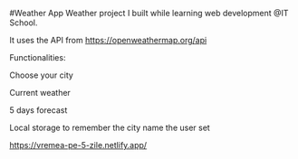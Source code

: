 #Weather App
Weather project I built while learning web development @IT School.

It uses the API from https://openweathermap.org/api

Functionalities:


<p align="left">Choose your city </p>

<p align="left">Current weather</p>

<p align="left">5 days forecast</p>

<p align="left">Local storage to remember the city name the user set</p>


https://vremea-pe-5-zile.netlify.app/

